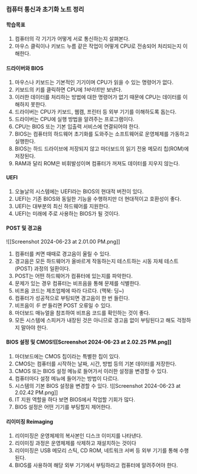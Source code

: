 ### 컴퓨터 통신과 초기화 노트 정리

#### 학습목표
1. 컴퓨터의 각 기기가 어떻게 서로 통신하는지 살펴본다.
2. 마우스 클릭이나 키보드 누름 같은 작업이 어떻게 CPU로 전송되어 처리되는지 이해한다.

#### 드라이버와 BIOS
1. 마우스나 키보드는 기본적인 기기이며 CPU가 읽을 수 있는 명령어가 없다.
2. 키보드의 키를 클릭하면 CPU에 *1바이트*만 보낸다.
3. 이러한 데이터를 처리하는 방법에 대한 명령어가 없기 때문에 CPU는 데이터를 이해하지 못한다.
4. 드라이버는 CPU가 키보드, 웹캠, 프린터 등 외부 기기를 이해하도록 돕는다.
5. 드라이버는 CPU에 실행 방법을 알려주는 프로그램이다.
6. CPU는 BIOS 또는 기본 입출력 서비스에 연결되어야 한다.
7. BIOS는 컴퓨터의 하드웨어 초기화를 도와주는 소프트웨어로 운영체제를 가동하고 실행한다.
8. BIOS는 하드 드라이브에 저장되지 않고 마더보드의 읽기 전용 메모리 칩(ROM)에 저장된다.
9. RAM과 달리 ROM은 비휘발성이며 컴퓨터가 꺼져도 데이터를 지우지 않는다.

#### UEFI
1. 오늘날의 시스템에는 UEFI라는 BIOS의 현대적 버전이 있다.
2. UEFI는 기존 BIOS와 동일한 기능을 수행하지만 더 현대적이고 호환성이 좋다.
3. UEFI는 대부분의 최신 하드웨어를 지원한다.
4. UEFI는 미래에 주로 사용하는 BIOS가 될 것이다.

#### POST 및 경고음
![[Screenshot 2024-06-23 at 2.01.00 PM.png]]
1. 컴퓨터를 켜면 때때로 경고음이 울릴 수 있다.
2. 경고음은 모든 하드웨어가 올바르게 작동하는지 테스트하는 시동 자체 테스트(POST) 과정의 일환이다.
3. POST는 어떤 하드웨어가 컴퓨터에 있는지를 파악한다.
4. 문제가 있는 경우 컴퓨터는 비프음을 통해 문제를 식별한다.
5. 비프음 코드는 제조업체에 따라 다르다. (맥북: 딩~)
6. 컴퓨터가 성공적으로 부팅되면 경고음이 한 번 들린다.
7. 비프음이 *두 번* 들리면 POST 오류일 수 있다.
8. 마더보드 매뉴얼을 참조하여 비프음 코드를 확인하는 것이 좋다.
9. 모든 시스템에 스피커가 내장된 것은 아니므로 경고음 없이 부팅된다고 해도 걱정하지 말아야 한다.

#### BIOS 설정 및 CMOS![[Screenshot 2024-06-23 at 2.02.25 PM.png]]
1. 마더보드에는 CMOS 칩이라는 특별한 칩이 있다.
2. CMOS는 컴퓨터를 시작하는 날짜, 시간, 방법 등의 기본 데이터를 저장한다.
3. CMOS 또는 BIOS 설정 메뉴로 들어가서 이러한 설정을 변경할 수 있다.
4. 컴퓨터마다 설정 메뉴에 들어가는 방법이 다르다.
5. 시스템의 기본 BIOS 설정을 변경할 수 있다.
   ![[Screenshot 2024-06-23 at 2.02.42 PM.png]]
6. IT 지원 역할을 하다 보면 BIOS에서 작업할 기회가 많다.
7. BIOS 설정은 어떤 기기를 부팅할지 제어한다.

#### 리이미징 Reimaging
1. 리이미징은 운영체제의 복사본인 디스크 이미지를 나타낸다.
2. 리이미징 과정은 운영체제를 삭제하고 재설치하는 것이다
3. 리이미징은 USB 메모리 스틱, CD ROM, 네트워크 서버 등 외부 기기를 통해 수행된다.
4. BIOS를 사용하여 해당 외부 기기에서 부팅하라고 컴퓨터에 알려주어야 한다.